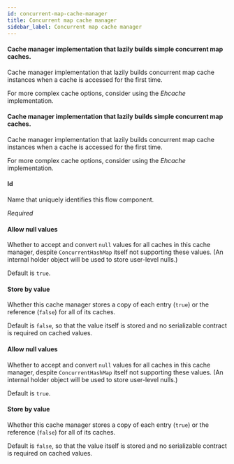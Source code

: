 ```yaml
---
id: concurrent-map-cache-manager
title: Concurrent map cache manager
sidebar_label: Concurrent map cache manager
---
```

#### Cache manager implementation that lazily builds simple concurrent map caches.
Cache manager implementation that lazily builds concurrent map cache instances when a cache is accessed for the first time.

For more complex cache options, consider using the <i>Ehcache</i> implementation.

#### Cache manager implementation that lazily builds simple concurrent map caches.
Cache manager implementation that lazily builds concurrent map cache instances when a cache is accessed for the first time.

For more complex cache options, consider using the <i>Ehcache</i> implementation.

#### Id
Name that uniquely identifies this flow component.

<i>Required</i>

#### Allow null values
Whether to accept and convert <code>null</code> values for all caches in this cache manager, despite <code>ConcurrentHashMap</code> itself not supporting these values. (An internal holder object will be used to store user-level nulls.)

Default is <code>true</code>.

#### Store by value
Whether this cache manager stores a copy of each entry (<code>true</code>) or the reference (<code>false</code>) for all of its caches.

Default is <code>false</code>, so that the value itself is stored and no serializable contract is required on cached values.

#### Allow null values
Whether to accept and convert <code>null</code> values for all caches in this cache manager, despite <code>ConcurrentHashMap</code> itself not supporting these values. (An internal holder object will be used to store user-level nulls.)

Default is <code>true</code>.

#### Store by value
Whether this cache manager stores a copy of each entry (<code>true</code>) or the reference (<code>false</code>) for all of its caches.

Default is <code>false</code>, so that the value itself is stored and no serializable contract is required on cached values.

